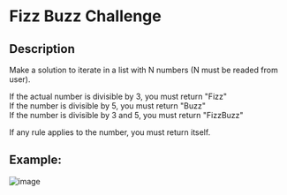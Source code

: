 # Fizz Buzz Challenge

## Description
Make a solution to iterate in a list with N numbers (N must be readed from user). 

If the actual number is divisible by 3, you must return "Fizz" \
If the number is divisible by 5, you must return "Buzz" \
If the number is divisible by 3 and 5, you must return "FizzBuzz"

If any rule applies to the number, you must return itself.

## Example: 
![image](https://github.com/user-attachments/assets/3fefd08d-9a92-417f-a02a-f302aa10a766)


